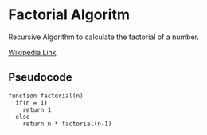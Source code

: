# Factorial Algoritm

Recursive Algorithm to calculate the factorial of a number.

[Wikipedia Link](https://en.wikipedia.org/wiki/Factorial)

## Pseudocode

```
function factorial(n)
  if(n = 1)
    return 1
  else 
    return n * factorial(n-1)
 ```
